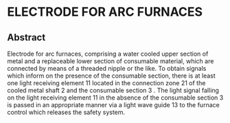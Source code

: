 # ELECTRODE FOR ARC FURNACES

## Abstract
Electrode for arc furnaces, comprising a water cooled upper section of metal and a replaceable lower section of consumable material, which are connected by means of a threaded nipple or the like. To obtain signals which inform on the presence of the consumable section, there is at least one light receiving element 11 located in the connection zone 21 of the cooled metal shaft 2 and the consumable section 3 . The light signal falling on the light receiving element 11 in the absence of the consumable section 3 is passed in an appropriate manner via a light wave guide 13 to the furnace control which releases the safety system.